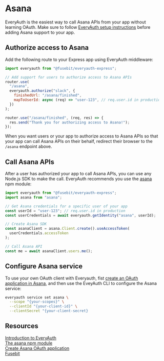 # Asana

EveryAuth is the easiest way to call Asana APIs from your app without learning OAuth. Make sure to follow [EveryAuth setup instructions](../README.md) before adding Asana support to your app.

## Authorize access to Asana

Add the following route to your Express app using EveryAuth middleware:

```javascript
import everyauth from "@fusebit/everyauth-express";

// Add support for users to authorize access to Asana APIs
router.use(
  "/asana",
  everyauth.authorize("slack", {
    finishedUrl: "/asana/finished",
    mapToUserId: async (req) => "user-123", // req.user.id in production
  })
);

router.use("/asana/finished", (req, res) => {
  res.send("Thank you for authorizing access to Asana!");
});
```

When you want users or your app to authorize access to Asana APIs so that your app can call Asana APIs on their behalf, redirect their browser to the `/asana` endpoint above.

## Call Asana APIs

After a user has authorized your app to call Asana APIs, you can use any Node.js SDK to make the call. EveryAuth recommends you use the <a href="https://www.npmjs.com/package/asana" target="_blank">asana</a> npm module:

```javascript
import everyauth from "@fusebit/everyauth-express";
import asana from "asana";

// Get Asana credentials for a specific user of your app
const userId = "user-123"; // req.user.id in production
const userCredentials = await everyauth.getIdentity("asana", userId);

// Create Asana SDK
const asanaClient = asana.Client.create().useAccessToken(
  userCredentials.accessToken
);

// Call Asana API
const me = await asanaClient.users.me();
```

## Configure Asana service

To use your own OAuth client with Everyauth, fist <a href="https://developers.asana.com/docs/register-an-application" target="_blank">create an OAuth application in Asana</a>, and then use the EveyAuth CLI to configure the Asana service:

```bash
everyauth service set asana \
  --scope "{your-scopes}" \
  --clientId "{your-client-id}" \
  --clientSecret "{your-client-secret}
```

## Resources

[Introduction to EveryAuth](../README.md)  
[The asana npm module](https://www.npmjs.com/package/asana)  
[Create Asana OAuth application](https://developers.asana.com/docs/register-an-application)  
[Fusebit](https://fusebit.io)
